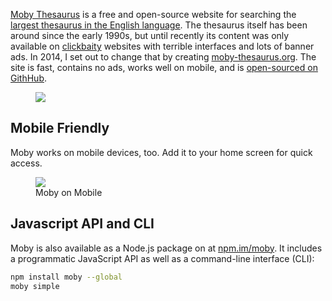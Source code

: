 <!--
title: Moby Thesaurus
description: A giant and serendipitous English thesaurus
website: http://moby-thesaurus.org/
repository: https://github.com/zeke/moby
keywords: [language, english, thesaurus, node, reference]
publish_date: 2014-04-26
kind: project
-->

[Moby Thesaurus](http://moby-thesaurus.org) is a free and open-source website for searching the [largest thesaurus in the English language](https://en.wikipedia.org/wiki/Moby_Project). The thesaurus itself has been around since the early 1990s, but until recently its content was only available on [clickbaity](https://en.wikipedia.org/wiki/Clickbait) websites with terrible interfaces and lots of banner ads. In 2014, I set out to change that by creating  [moby-thesaurus.org](http://moby-thesaurus.org). The site is fast, contains no ads, works well on mobile, and is [open-sourced on GithHub](https://github.com/zeke/moby).

<figure>
  <a href="http://moby-thesaurus.org"><img src="/moby/screenshot.png"></a>
</figure>


## Mobile Friendly

Moby works on mobile devices, too. Add it to your home screen for quick access.

<figure>
  <a href="http://moby-thesaurus.org"><img src="/moby/moby-on-mobile.png"></a>
  <figcaption>Moby on Mobile</figcaption>
</figure>

## Javascript API and CLI

Moby is also available as a Node.js package on at [npm.im/moby](https://www.npmjs.com/package/moby). It includes a programmatic JavaScript API as well as a command-line interface (CLI):

```sh
npm install moby --global
moby simple
```
